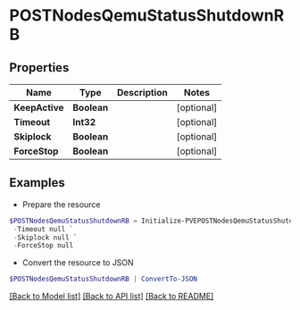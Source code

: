 # POSTNodesQemuStatusShutdownRB
## Properties

Name | Type | Description | Notes
------------ | ------------- | ------------- | -------------
**KeepActive** | **Boolean** |  | [optional] 
**Timeout** | **Int32** |  | [optional] 
**Skiplock** | **Boolean** |  | [optional] 
**ForceStop** | **Boolean** |  | [optional] 

## Examples

- Prepare the resource
```powershell
$POSTNodesQemuStatusShutdownRB = Initialize-PVEPOSTNodesQemuStatusShutdownRB  -KeepActive null `
 -Timeout null `
 -Skiplock null `
 -ForceStop null
```

- Convert the resource to JSON
```powershell
$POSTNodesQemuStatusShutdownRB | ConvertTo-JSON
```

[[Back to Model list]](../README.md#documentation-for-models) [[Back to API list]](../README.md#documentation-for-api-endpoints) [[Back to README]](../README.md)

